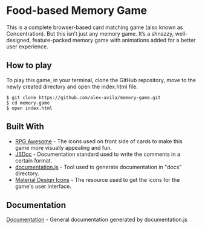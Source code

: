 # Food-based Memory Game

This is a complete browser-based card matching game (also known as Concentration). But this isn’t just any memory game. It’s a shnazzy, well-designed, feature-packed memory game with animations added for a better user experience.

## How to play

To play this game, in your terminal, clone the GitHub repository, move to the newly created directory and open the index.html file.

```
$ git clone https://github.com/alex-avila/memory-game.git
$ cd memory-game
$ open index.html
```

## Built With

* [RPG Awesome](https://github.com/nagoshiashumari/Rpg-Awesome) - The icons used on front side of cards to make this game more visually appealing and fun.
* [JSDoc](https://github.com/jsdoc3/jsdoc) - Documentation standard used to write the comments in a certain format.
* [documentation.js](https://github.com/jsdoc3/jsdoc) - Tool used to generate documentation in "docs" directory.
* [Material Design Icons](https://material.io/tools/icons) - The resource used to get the icons for the game's user interface.

## Documentation

[Documentation](docs/DOCS.md) - General documentation generated by documentation.js